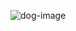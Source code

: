 ![dog-image](https://imgs.search.brave.com/HirFdK9hhgINcGYiUTvW6oUPhzwMOwxtE7ZgsqR32EA/rs:fit:0:180:1:0/g:ce/aHR0cHM6Ly9pLmlt/Z2ZsaXAuY29tLzIv/a3E1YXkuanBn)
